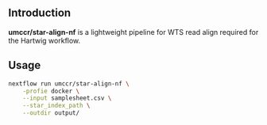 ## Introduction

**umccr/star-align-nf** is a lightweight pipeline for WTS read align required for the Hartwig workflow.

## Usage

```bash
nextflow run umccr/star-align-nf \
    -profie docker \
    --input samplesheet.csv \
    --star_index_path \
    --outdir output/
```
